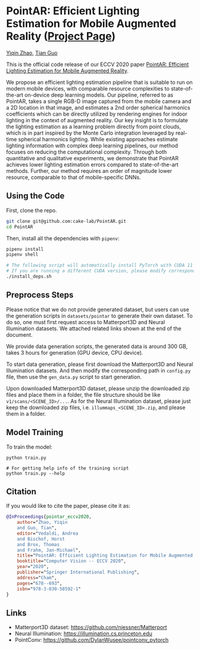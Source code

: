 # PointAR: Efficient Lighting Estimation for Mobile Augmented Reality ([Project Page](https://yiqinzhao.me/project/point-ar/))

[Yiqin Zhao](https://yiqinzhao.me), [Tian Guo](https://tianguo.info)


This is the official code release of our ECCV 2020 paper [PointAR: Efficient Lighting Estimation for Mobile Augmented Reality](https://arxiv.org/pdf/2004.00006.pdf).

We propose an efficient lighting estimation pipeline that is suitable to run on modern mobile devices, with comparable resource complexities to state-of-the-art on-device deep learning models. Our pipeline, referred to as PointAR, takes a single RGB-D image captured from the mobile camera and a 2D location in that image, and estimates a 2nd order spherical harmonics coefficients which can be directly utilized by rendering engines for indoor lighting in the context of augmented reality. Our key insight is to formulate the lighting estimation as a learning problem directly from point clouds, which is in part inspired by the Monte Carlo integration leveraged by real-time spherical harmonics lighting. While existing approaches estimate lighting information with complex deep learning pipelines, our method focuses on reducing the computational complexity. Through both quantitative and qualitative experiments, we demonstrate that PointAR achieves lower lighting estimation errors compared to state-of-the-art methods. Further, our method requires an order of magnitude lower resource, comparable to that of mobile-specific DNNs.

## Using the Code

First, clone the repo.

```bash
git clone git@github.com:cake-lab/PointAR.git
cd PointAR
```

Then, install all the dependencies with `pipenv`:

```bash
pipenv install
pipenv shell

# The following script will automatically install PyTorch with CUDA 11
# If you are running a different CUDA version, please modify corresponding lines
./install_deps.sh
```

## Preprocess Steps

Please notice that we do not provide generated dataset, but users can use the generation scripts in `datasets/pointar` to generate their own dataset. To do so, one must first request access to Matterport3D and Neural Illumination datasets. We attached related links shown at the end of the document.

We provide data generation scripts, the generated data is around 300 GB, takes 3 hours for generation (GPU device, CPU device).

To start data generation, please first download the Matterport3D and Neural Illumination datasets. And then modify the corresponding path in `config.py` file, then use the `gen_data.py` script to start generation.

Upon downloaded Matterport3D dataset, please unzip the downloaded zip files and place them in a folder, the file structure should be like `v1/scans/<SCENE_ID>/...`. As for the Neural Illumination dataset, please just keep the downloaded zip files, i.e. `illummaps_<SCENE_ID>.zip`, and please them in a folder.

## Model Training

To train the model:

```
python train.py

# For getting help info of the training script
python train.py --help
```

## Citation

If you would like to cite the paper, please cite it as:

```bibtex
@InProceedings{pointar_eccv2020,
    author="Zhao, Yiqin
    and Guo, Tian",
    editor="Vedaldi, Andrea
    and Bischof, Horst
    and Brox, Thomas
    and Frahm, Jan-Michael",
    title="PointAR: Efficient Lighting Estimation for Mobile Augmented Reality",
    booktitle="Computer Vision -- ECCV 2020",
    year="2020",
    publisher="Springer International Publishing",
    address="Cham",
    pages="678--693",
    isbn="978-3-030-58592-1"
}
```

## Links

- Matterport3D dataset: https://github.com/niessner/Matterport
- Neural Illumination: https://illumination.cs.princeton.edu
- PointConv: https://github.com/DylanWusee/pointconv_pytorch
